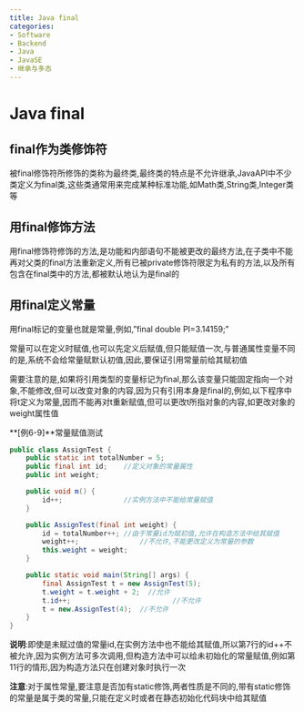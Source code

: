 ```yaml
---
title: Java final
categories:
- Software
- Backend
- Java
- JavaSE
- 继承与多态
---
```

# Java final

## final作为类修饰符

被final修饰符所修饰的类称为最终类,最终类的特点是不允许继承,JavaAPI中不少类定义为final类,这些类通常用来完成某种标准功能,如Math类,String类,Integer类等

## 用final修饰方法

用final修饰符修饰的方法,是功能和内部语句不能被更改的最终方法,在子类中不能再对父类的final方法重新定义,所有已被private修饰符限定为私有的方法,以及所有包含在final类中的方法,都被默认地认为是final的

## 用final定义常量

用final标记的变量也就是常量,例如,”final double PI=3.14159;"

常量可以在定义时赋值,也可以先定义后赋值,但只能赋值一次,与普通属性变量不同的是,系统不会给常量赋默认初值,因此,要保证引用常量前给其赋初值

需要注意的是,如果将引用类型的变量标记为final,那么该变量只能固定指向一个对象,不能修改,但可以改变对象的内容,因为只有引用本身是final的,例如,以下程序中将t定义为常量,因而不能再对t重新赋值,但可以更改t所指对象的内容,如更改对象的weight属性值

**[例6-9]**常量赋值测试

```java
public class AssignTest {
    public static int totalNumber = 5;
    public final int id;    //定义对象的常量属性
    public int weight;

    public void m() {
        id++;               //实例方法中不能给常量赋值
    }

    public AssignTest(final int weight) {
        id = totalNumber++; //由于常量id为赋初值,允许在构造方法中给其赋值
        weight++;               //不允许,不能更改定义为常量的参数
        this.weight = weight;
    }

    public static void main(String[] args) {
        final AssignTest t = new AssignTest(5);
        t.weight = t.weight + 2;  //允许
        t.id++;                         //不允许
        t = new.AssignTest(4);  //不允许
    }
}
```

**说明**:即使是未赋过值的常量id,在实例方法中也不能给其赋值,所以第7行的id++不被允许,因为实例方法可多次调用,但构造方法中可以给未初始化的常量赋值,例如第11行的情形,因为构造方法只在创建对象时执行一次

**注意**:对于属性常量,要注意是否加有static修饰,两者性质是不同的,带有static修饰的常量是属于类的常量,只能在定义时或者在静态初始化代码块中给其赋值